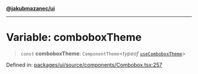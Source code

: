 [**@jakubmazanec/ui**](../README.md)

---

# Variable: comboboxTheme

> `const` **comboboxTheme**: `ComponentTheme`\<_typeof_
> [`useComboboxTheme`](../functions/useComboboxTheme.md)\>

Defined in:
[packages/ui/source/components/Combobox.tsx:257](https://github.com/jakubmazanec/tools/blob/7c5f40d811171692b72a47160bc33d644201b16a/packages/ui/source/components/Combobox.tsx#L257)
